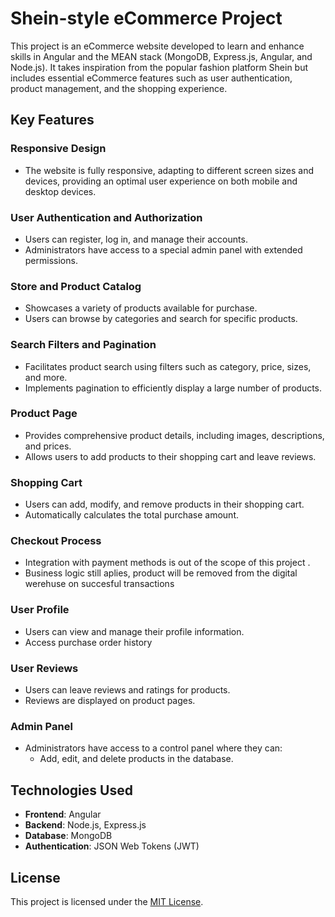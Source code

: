 # Shein-style eCommerce Project

This project is an eCommerce website developed to learn and enhance skills in Angular and the MEAN stack (MongoDB, Express.js, Angular, and Node.js). It takes inspiration from the popular fashion platform Shein but includes essential eCommerce features such as user authentication, product management, and the shopping experience.

## Key Features

### Responsive Design
- The website is fully responsive, adapting to different screen sizes and devices, providing an optimal user experience on both mobile and desktop devices.

### User Authentication and Authorization
- Users can register, log in, and manage their accounts.
- Administrators have access to a special admin panel with extended permissions.

### Store and Product Catalog
- Showcases a variety of products available for purchase.
- Users can browse by categories and search for specific products.

### Search Filters and Pagination
- Facilitates product search using filters such as category, price, sizes, and more.
- Implements pagination to efficiently display a large number of products.

### Product Page
- Provides comprehensive product details, including images, descriptions, and prices.
- Allows users to add products to their shopping cart and leave reviews.

### Shopping Cart
- Users can add, modify, and remove products in their shopping cart.
- Automatically calculates the total purchase amount.

### Checkout Process
- Integration with payment methods is out of the scope of this project .
- Business logic still aplies, product will be removed from the digital werehuse on
  succesful transactions


### User Profile
- Users can view and manage their profile information.
- Access purchase order history 

### User Reviews
- Users can leave reviews and ratings for products.
- Reviews are displayed on product pages.

### Admin Panel
- Administrators have access to a control panel where they can:
  - Add, edit, and delete products in the database.


## Technologies Used

- **Frontend**: Angular
- **Backend**: Node.js, Express.js
- **Database**: MongoDB
- **Authentication**: JSON Web Tokens (JWT)


## License

This project is licensed under the [MIT License](LICENSE).

